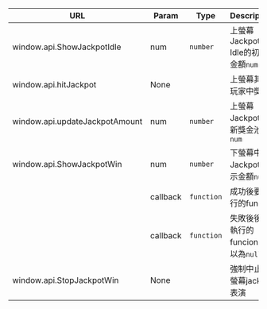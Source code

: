 | URL                           | Param      | Type           | Description                    |
| ------------------------------| ---------- | ---------------| ------------------------------|
| window.api.ShowJackpotIdle    | num        | `number`     | 上螢幕Jackpot Idle的初始金額`num` |
| window.api.hitJackpot         | None       |              | 上螢幕其他玩家中獎 |
| window.api.updateJackpotAmount| num        | `number`     | 上螢幕Jackpot 更新獎金池到`num` |
| window.api.ShowJackpotWin     | num        | `number`     | 下螢幕中Jackpot 顯示金額`num`  |
|                               | callback   | `function`   | 成功後要執行的funcion  |
|                               | callback   | `function`   | 失敗後後要執行的funcion, 可以為`null`  |    
| window.api.StopJackpotWin     | None       |              | 強制中止下螢幕jackpot 表演 |
